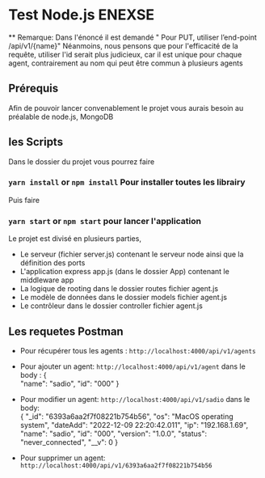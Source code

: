 # Test Node.js ENEXSE
** Remarque:
Dans l'énoncé il est demandé " Pour PUT, utiliser l’end-point /api/v1/{name}"
Néanmoins, nous pensons que pour l'efficacité de la requête, utiliser l'id serait plus judicieux, car il est unique pour chaque agent, contrairement au nom qui peut être commun à plusieurs agents

## Prérequis
Afin de pouvoir lancer convenablement le projet vous aurais besoin au préalable de node.js, MongoDB

## les Scripts
Dans le dossier du projet vous pourrez faire

### `yarn install` or `npm install` Pour installer toutes les librairy

Puis faire 

### `yarn start` or `npm start` pour lancer l'application

Le projet est divisé en plusieurs parties,
- Le serveur (fichier server.js) contenant le serveur node ainsi que la définition des ports
- L'application express app.js (dans le dossier App) contenant le middleware app 
- La logique de rooting dans le dossier routes fichier agent.js
- Le modèle de données dans le dossier models fichier agent.js
- Le contrôleur dans le dossier controller fichier  agent.js

## Les requetes Postman
- Pour récupérer tous les agents :
` http://localhost:4000/api/v1/agents `
- Pour ajouter un agent:
`http://localhost:4000/api/v1/agent`
dans le body :  {   
                "name": "sadio",
                "id": "000"
                }

- Pour modifier un agent:
`http://localhost:4000/api/v1/sadio`
dans le body:  
{
        "_id": "6393a6aa2f7f08221b754b56",
        "os": "MacOS operating system",
        "dateAdd": "2022-12-09 22:20:42.011",
        "ip": "192.168.1.69",
        "name": "sadio",
        "id": "000",
        "version": "1.0.0",
        "status": "never_connected",
        "__v": 0
    }

- Pour supprimer un agent:
`http://localhost:4000/api/v1/6393a6aa2f7f08221b754b56`
